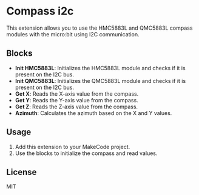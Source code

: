 # Compass i2c

This extension allows you to use the HMC5883L and QMC5883L compass modules with the micro:bit using I2C communication.

## Blocks

- **Init HMC5883L**: Initializes the HMC5883L module and checks if it is present on the I2C bus.
- **Init QMC5883L**: Initializes the QMC5883L module and checks if it is present on the I2C bus.
- **Get X**: Reads the X-axis value from the compass.
- **Get Y**: Reads the Y-axis value from the compass.
- **Get Z**: Reads the Z-axis value from the compass.
- **Azimuth**: Calculates the azimuth based on the X and Y values.

## Usage

1. Add this extension to your MakeCode project.
2. Use the blocks to initialize the compass and read values.

## License

MIT

